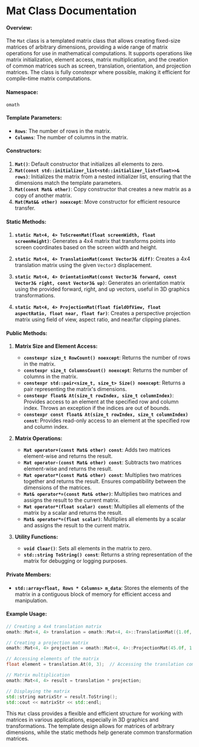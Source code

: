 # Mat Class Documentation

#### Overview:
The `Mat` class is a templated matrix class that allows creating fixed-size matrices of arbitrary dimensions, providing a wide range of matrix operations for use in mathematical computations. It supports operations like matrix initialization, element access, matrix multiplication, and the creation of common matrices such as screen, translation, orientation, and projection matrices. The class is fully constexpr where possible, making it efficient for compile-time matrix computations.

#### Namespace:
`omath`

#### Template Parameters:
- **`Rows`**: The number of rows in the matrix.
- **`Columns`**: The number of columns in the matrix.

#### Constructors:
1. **`Mat()`**: Default constructor that initializes all elements to zero.
2. **`Mat(const std::initializer_list<std::initializer_list<float>>& rows)`**: Initializes the matrix from a nested initializer list, ensuring that the dimensions match the template parameters.
3. **`Mat(const Mat& other)`**: Copy constructor that creates a new matrix as a copy of another matrix.
4. **`Mat(Mat&& other) noexcept`**: Move constructor for efficient resource transfer.

#### Static Methods:
1. **`static Mat<4, 4> ToScreenMat(float screenWidth, float screenHeight)`**: Generates a 4x4 matrix that transforms points into screen coordinates based on the screen width and height.

2. **`static Mat<4, 4> TranslationMat(const Vector3& diff)`**: Creates a 4x4 translation matrix using the given `Vector3` displacement.

3. **`static Mat<4, 4> OrientationMat(const Vector3& forward, const Vector3& right, const Vector3& up)`**: Generates an orientation matrix using the provided forward, right, and up vectors, useful in 3D graphics transformations.

4. **`static Mat<4, 4> ProjectionMat(float fieldOfView, float aspectRatio, float near, float far)`**: Creates a perspective projection matrix using field of view, aspect ratio, and near/far clipping planes.

#### Public Methods:

1. **Matrix Size and Element Access:**
    - **`constexpr size_t RowCount() noexcept`**: Returns the number of rows in the matrix.
    - **`constexpr size_t ColumnsCount() noexcept`**: Returns the number of columns in the matrix.
    - **`constexpr std::pair<size_t, size_t> Size() noexcept`**: Returns a pair representing the matrix's dimensions.
    - **`constexpr float& At(size_t rowIndex, size_t columnIndex)`**: Provides access to an element at the specified row and column index. Throws an exception if the indices are out of bounds.
    - **`constexpr const float& At(size_t rowIndex, size_t columnIndex) const`**: Provides read-only access to an element at the specified row and column index.

2. **Matrix Operations:**
    - **`Mat operator+(const Mat& other) const`**: Adds two matrices element-wise and returns the result.
    - **`Mat operator-(const Mat& other) const`**: Subtracts two matrices element-wise and returns the result.
    - **`Mat operator*(const Mat& other) const`**: Multiplies two matrices together and returns the result. Ensures compatibility between the dimensions of the matrices.
    - **`Mat& operator*=(const Mat& other)`**: Multiplies two matrices and assigns the result to the current matrix.
    - **`Mat operator*(float scalar) const`**: Multiplies all elements of the matrix by a scalar and returns the result.
    - **`Mat& operator*=(float scalar)`**: Multiplies all elements by a scalar and assigns the result to the current matrix.

3. **Utility Functions:**
    - **`void Clear()`**: Sets all elements in the matrix to zero.
    - **`std::string ToString() const`**: Returns a string representation of the matrix for debugging or logging purposes.

#### Private Members:
- **`std::array<float, Rows * Columns> m_data`**: Stores the elements of the matrix in a contiguous block of memory for efficient access and manipulation.

#### Example Usage:

```c++
// Creating a 4x4 translation matrix
omath::Mat<4, 4> translation = omath::Mat<4, 4>::TranslationMat({1.0f, 2.0f, 3.0f});

// Creating a projection matrix
omath::Mat<4, 4> projection = omath::Mat<4, 4>::ProjectionMat(45.0f, 1.6f, 0.1f, 100.0f);

// Accessing elements of the matrix
float element = translation.At(0, 3);  // Accessing the translation component

// Matrix multiplication
omath::Mat<4, 4> result = translation * projection;

// Displaying the matrix
std::string matrixStr = result.ToString();
std::cout << matrixStr << std::endl;
```

This `Mat` class provides a flexible and efficient structure for working with matrices in various applications, especially in 3D graphics and transformations. The template design allows for matrices of arbitrary dimensions, while the static methods help generate common transformation matrices.